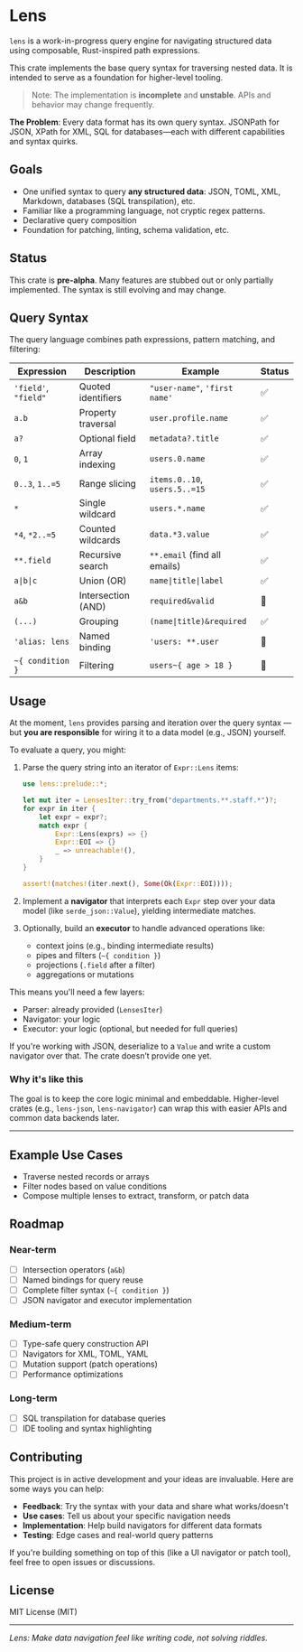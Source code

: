 # Lens

`lens` is a work-in-progress query engine for navigating structured data using composable, Rust-inspired path expressions.

This crate implements the base query syntax for traversing nested data. It is intended to serve as a foundation for higher-level tooling.

> Note: The implementation is **incomplete** and **unstable**. APIs and behavior may change frequently.

**The Problem**: Every data format has its own query syntax. JSONPath for JSON, XPath for XML, SQL for databases—each with different capabilities and syntax quirks.

## Goals

- One unified syntax to query **any structured data**: JSON, TOML, XML, Markdown, databases (SQL transpilation), etc.
- Familiar like a programming language, not cryptic regex patterns.
- Declarative query composition
- Foundation for patching, linting, schema validation, etc.

## Status

This crate is **pre-alpha**. Many features are stubbed out or only partially implemented. The syntax is still evolving and may change.

## Query Syntax

The query language combines path expressions, pattern matching, and filtering:

| Expression           | Description        | Example                       | Status |
| -------------------- | ------------------ | ----------------------------- | ------ |
| `'field'`, `"field"` | Quoted identifiers | `"user-name"`, `'first name'` | ✅     |
| `a.b`                | Property traversal | `user.profile.name`           | ✅     |
| `a?`                 | Optional field     | `metadata?.title`             | ✅     |
| `0`, `1`             | Array indexing     | `users.0.name`                | ✅     |
| `0..3`, `1..=5`      | Range slicing      | `items.0..10`, `users.5..=15` | ✅     |
| `*`                  | Single wildcard    | `users.*.name`                | ✅     |
| `*4`, `*2..=5`       | Counted wildcards  | `data.*3.value`               | ✅     |
| `**.field`           | Recursive search   | `**.email` (find all emails)  | ✅     |
| `a\|b\|c`            | Union (OR)         | `name\|title\|label`          | ✅     |
| `a&b`                | Intersection (AND) | `required&valid`              | 🚧     |
| `(...)`              | Grouping           | `(name\|title)&required`      | ✅     |
| `'alias: lens`       | Named binding      | `'users: **.user`             | 🚧     |
| `~{ condition }`     | Filtering          | `users~{ age > 18 }`          | 🚧     |

## Usage

At the moment, `lens` provides parsing and iteration over the query syntax — but **you are responsible** for wiring it to a data model (e.g., JSON) yourself.

To evaluate a query, you might:

1. Parse the query string into an iterator of `Expr::Lens` items:

   ```rust
   use lens::prelude::*;

   let mut iter = LensesIter::try_from("departments.**.staff.*")?;
   for expr in iter {
       let expr = expr?;
       match expr {
           Expr::Lens(exprs) => {}
           Expr::EOI => {}
           _ => unreachable!(),
       }
   }

   assert!(matches!(iter.next(), Some(Ok(Expr::EOI))));
   ```

2. Implement a **navigator** that interprets each `Expr` step over your data model (like `serde_json::Value`), yielding intermediate matches.

3. Optionally, build an **executor** to handle advanced operations like:

   - context joins (e.g., binding intermediate results)
   - pipes and filters (`~{ condition }`)
   - projections (`.field` after a filter)
   - aggregations or mutations

This means you'll need a few layers:

- Parser: already provided (`LensesIter`)
- Navigator: your logic
- Executor: your logic (optional, but needed for full queries)

If you're working with JSON, deserialize to a `Value` and write a custom navigator over that. The crate doesn’t provide one yet.

### Why it's like this

The goal is to keep the core logic minimal and embeddable. Higher-level crates (e.g., `lens-json`, `lens-navigator`) can wrap this with easier APIs and common data backends later.

---

## Example Use Cases

- Traverse nested records or arrays
- Filter nodes based on value conditions
- Compose multiple lenses to extract, transform, or patch data

## Roadmap

### Near-term

- [ ] Intersection operators (`a&b`)
- [ ] Named bindings for query reuse
- [ ] Complete filter syntax (`~{ condition }`)
- [ ] JSON navigator and executor implementation

### Medium-term

- [ ] Type-safe query construction API
- [ ] Navigators for XML, TOML, YAML
- [ ] Mutation support (patch operations)
- [ ] Performance optimizations

### Long-term

- [ ] SQL transpilation for database queries
- [ ] IDE tooling and syntax highlighting

## Contributing

This project is in active development and your ideas are invaluable. Here are some ways you can help:

- **Feedback**: Try the syntax with your data and share what works/doesn't
- **Use cases**: Tell us about your specific navigation needs
- **Implementation**: Help build navigators for different data formats
- **Testing**: Edge cases and real-world query patterns

If you're building something on top of this (like a UI navigator or patch tool), feel free to open issues or discussions.

## License

MIT License (MIT)

---

_Lens: Make data navigation feel like writing code, not solving riddles._
